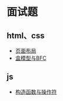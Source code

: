 # 面试题
## html、css
- [页面布局](./html.md)
- [盒模型与BFC](./css.md)
## js
- [构造函数与操作符](./constructor.new.md)
